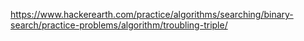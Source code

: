 https://www.hackerearth.com/practice/algorithms/searching/binary-search/practice-problems/algorithm/troubling-triple/
